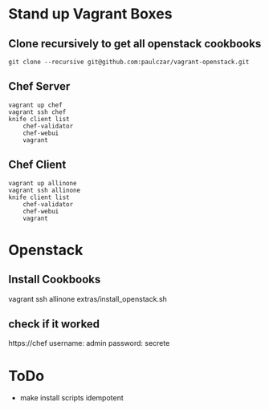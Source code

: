 Stand up Vagrant Boxes
======================

Clone recursively to get all openstack cookbooks
------------------------------------------------

`git clone --recursive git@github.com:paulczar/vagrant-openstack.git`  

Chef Server
-----------

    vagrant up chef
    vagrant ssh chef
    knife client list
        chef-validator
        chef-webui
        vagrant

Chef Client
-----------

    vagrant up allinone
    vagrant ssh allinone
    knife client list
        chef-validator
        chef-webui
        vagrant



Openstack
=========

Install Cookbooks
-----------------

vagrant ssh allinone
extras/install_openstack.sh


check if it worked
------------------

https://chef
username: admin
password: secrete

ToDo
====

* make install scripts idempotent